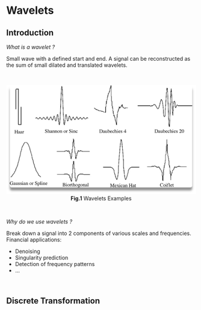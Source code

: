 # Wavelets

## Introduction

*What is a wavelet ?*

Small wave with a defined start and end. A signal can be reconstructed as the sum of small dilated and translated wavelets.

<br/>

<p align="center">
  <img src="./Images/Wavelets_Examples.png" alt="Test"/>
  <br/>
  <b>Fig.1</b> Wavelets Examples
</p>

<br/>

*Why do we use wavelets ?* <br/>

Break down a signal into 2 components of various scales and frequencies. Financial applications:<br/>
 * Denoising
 * Singularity prediction
 * Detection of frequency patterns
 * ...

<br/>

## Discrete Transformation
